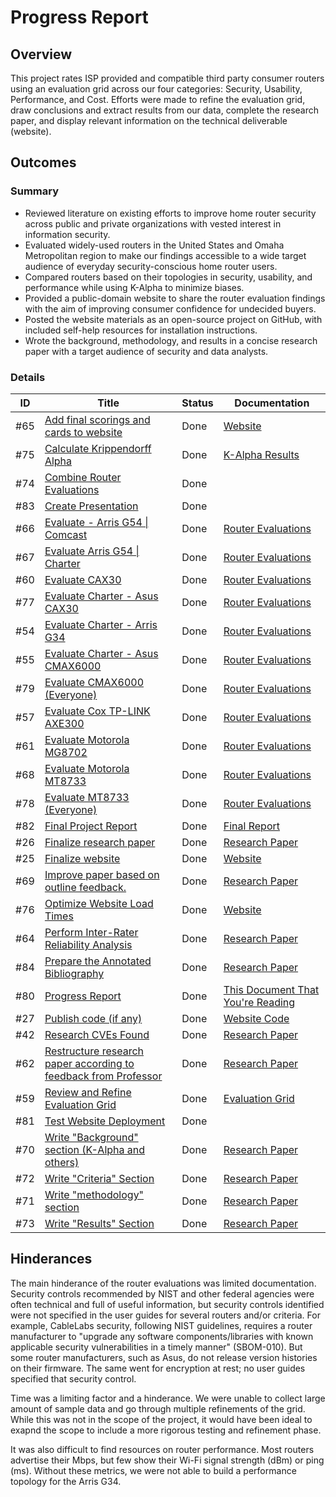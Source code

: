
# Progress Report

## Overview
This project rates ISP provided and compatible third party consumer routers using an evaluation grid across our four categories: Security, Usability, Performance, and Cost. Efforts were made to refine the evaluation grid, draw conclusions and extract results from our data, complete the research paper, and display relevant information on the technical deliverable (website).

## Outcomes
### Summary
- Reviewed literature on existing efforts to improve home router security across public and private organizations with vested interest in information security. 
- Evaluated widely-used routers in the United States and Omaha Metropolitan region to make our findings accessible to a wide target audience of everyday security-conscious home router users. 
- Compared routers based on their topologies in security, usability, and performance while using K-Alpha to minimize biases. 
- Provided a public-domain website to share the router evaluation findings with the aim of improving consumer confidence for undecided buyers. 
- Posted the website materials as an open-source project on GitHub, with included self-help resources for installation instructions. 
- Wrote the background, methodology, and results in a concise research paper with a target audience of security and data analysts.

### Details
| ID   | Title                                                                                                                                          | Status |       Documentation|
|------|------------------------------------------------------------------------------------------------------------------------------------------------|--------|----------------------|
| #65  | [Add final scorings and cards to website](https://github.com/SreeanRikkala/Breaking-Down-ISP-Routers-Security-Privacy-Insights/issues/65)    | Done   | [Website](https://router-security.mek-tech.net/) |
| #75  | [Calculate Krippendorff Alpha](https://github.com/SreeanRikkala/Breaking-Down-ISP-Routers-Security-Privacy-Insights/issues/75)               | Done   | [K-Alpha Results](https://github.com/SreeanRikkala/Breaking-Down-ISP-Routers-Security-Privacy-Insights/blob/main/Milestone_3/K-Alpha/K-Alpha-Results.xlsx) |
| #74  | [Combine Router Evaluations](https://github.com/SreeanRikkala/Breaking-Down-ISP-Routers-Security-Privacy-Insights/issues/74)                 | Done   | |
| #83  | [Create Presentation](https://github.com/SreeanRikkala/Breaking-Down-ISP-Routers-Security-Privacy-Insights/issues/83)                         | Done   |  |
| #66  | [Evaluate - Arris G54 \| Comcast](https://github.com/SreeanRikkala/Breaking-Down-ISP-Routers-Security-Privacy-Insights/issues/66)            | Done   | [Router Evaluations](https://github.com/SreeanRikkala/Breaking-Down-ISP-Routers-Security-Privacy-Insights/tree/main/Milestone_3/Router-Evaluations) |
| #67  | [Evaluate Arris G54 \| Charter](https://github.com/SreeanRikkala/Breaking-Down-ISP-Routers-Security-Privacy-Insights/issues/67)              | Done   | [Router Evaluations](https://github.com/SreeanRikkala/Breaking-Down-ISP-Routers-Security-Privacy-Insights/tree/main/Milestone_3/Router-Evaluations) |
| #60  | [Evaluate CAX30](https://github.com/SreeanRikkala/Breaking-Down-ISP-Routers-Security-Privacy-Insights/issues/60)                              | Done   | [Router Evaluations](https://github.com/SreeanRikkala/Breaking-Down-ISP-Routers-Security-Privacy-Insights/tree/main/Milestone_3/Router-Evaluations) |
| #77  | [Evaluate Charter - Asus CAX30](https://github.com/SreeanRikkala/Breaking-Down-ISP-Routers-Security-Privacy-Insights/issues/77)              | Done   | [Router Evaluations](https://github.com/SreeanRikkala/Breaking-Down-ISP-Routers-Security-Privacy-Insights/tree/main/Milestone_3/Router-Evaluations) |
| #54  | [Evaluate Charter - Arris G34](https://github.com/SreeanRikkala/Breaking-Down-ISP-Routers-Security-Privacy-Insights/issues/54)               | Done   | [Router Evaluations](https://github.com/SreeanRikkala/Breaking-Down-ISP-Routers-Security-Privacy-Insights/tree/main/Milestone_3/Router-Evaluations) |
| #55  | [Evaluate Charter - Asus CMAX6000](https://github.com/SreeanRikkala/Breaking-Down-ISP-Routers-Security-Privacy-Insights/issues/55)           | Done   | [Router Evaluations](https://github.com/SreeanRikkala/Breaking-Down-ISP-Routers-Security-Privacy-Insights/tree/main/Milestone_3/Router-Evaluations) |
| #79  | [Evaluate CMAX6000 (Everyone)](https://github.com/SreeanRikkala/Breaking-Down-ISP-Routers-Security-Privacy-Insights/issues/79)               | Done   | [Router Evaluations](https://github.com/SreeanRikkala/Breaking-Down-ISP-Routers-Security-Privacy-Insights/tree/main/Milestone_3/Router-Evaluations) |
| #57  | [Evaluate Cox TP-LINK AXE300](https://github.com/SreeanRikkala/Breaking-Down-ISP-Routers-Security-Privacy-Insights/issues/57)                | Done   | [Router Evaluations](https://github.com/SreeanRikkala/Breaking-Down-ISP-Routers-Security-Privacy-Insights/tree/main/Milestone_3/Router-Evaluations) |
| #61  | [Evaluate Motorola MG8702](https://github.com/SreeanRikkala/Breaking-Down-ISP-Routers-Security-Privacy-Insights/issues/61)                   | Done   | [Router Evaluations](https://github.com/SreeanRikkala/Breaking-Down-ISP-Routers-Security-Privacy-Insights/tree/main/Milestone_3/Router-Evaluations) |
| #68  | [Evaluate Motorola MT8733](https://github.com/SreeanRikkala/Breaking-Down-ISP-Routers-Security-Privacy-Insights/issues/68)                   | Done   | [Router Evaluations](https://github.com/SreeanRikkala/Breaking-Down-ISP-Routers-Security-Privacy-Insights/tree/main/Milestone_3/Router-Evaluations) |
| #78  | [Evaluate MT8733 (Everyone)](https://github.com/SreeanRikkala/Breaking-Down-ISP-Routers-Security-Privacy-Insights/issues/78)                 | Done   | [Router Evaluations](https://github.com/SreeanRikkala/Breaking-Down-ISP-Routers-Security-Privacy-Insights/tree/main/Milestone_3/Router-Evaluations) |
| #82  | [Final Project Report](https://github.com/SreeanRikkala/Breaking-Down-ISP-Routers-Security-Privacy-Insights/issues/82)                        | Done   | [Final Report](https://github.com/SreeanRikkala/Breaking-Down-ISP-Routers-Security-Privacy-Insights/blob/main/README.md) |
| #26  | [Finalize research paper](https://github.com/SreeanRikkala/Breaking-Down-ISP-Routers-Security-Privacy-Insights/issues/26)                    | Done   | [Research Paper](https://github.com/SreeanRikkala/Breaking-Down-ISP-Routers-Security-Privacy-Insights/blob/main/Milestone_3/Research_Paper/ISP-Router-Security.pdf) |
| #25  | [Finalize website](https://github.com/SreeanRikkala/Breaking-Down-ISP-Routers-Security-Privacy-Insights/issues/25)                            | Done   | [Website](https://router-security.mek-tech.net/) |
| #69  | [Improve paper based on outline feedback.](https://github.com/SreeanRikkala/Breaking-Down-ISP-Routers-Security-Privacy-Insights/issues/69)   | Done   | [Research Paper](https://github.com/SreeanRikkala/Breaking-Down-ISP-Routers-Security-Privacy-Insights/blob/main/Milestone_3/Research_Paper/ISP-Router-Security.pdf) |
| #76  | [Optimize Website Load Times](https://github.com/SreeanRikkala/Breaking-Down-ISP-Routers-Security-Privacy-Insights/issues/76)                | Done   | [Website](https://router-security.mek-tech.net/) |
| #64  | [Perform Inter-Rater Reliability Analysis](https://github.com/SreeanRikkala/Breaking-Down-ISP-Routers-Security-Privacy-Insights/issues/64)   | Done   | [Research Paper](https://github.com/SreeanRikkala/Breaking-Down-ISP-Routers-Security-Privacy-Insights/blob/main/Milestone_3/Research_Paper/ISP-Router-Security.pdf) |
| #84  | [Prepare the Annotated Bibliography](https://github.com/SreeanRikkala/Breaking-Down-ISP-Routers-Security-Privacy-Insights/issues/84)         | Done   | [Research Paper](https://github.com/SreeanRikkala/Breaking-Down-ISP-Routers-Security-Privacy-Insights/blob/main/Milestone_3/Research_Paper/ISP-Router-Security.pdf) |
| #80  | [Progress Report](https://github.com/SreeanRikkala/Breaking-Down-ISP-Routers-Security-Privacy-Insights/issues/80)                             | Done   | [This Document That You're Reading](https://github.com/SreeanRikkala/Breaking-Down-ISP-Routers-Security-Privacy-Insights/blob/main/Milestone_3/milestone-3.md) |
| #27  | [Publish code (if any)](https://github.com/SreeanRikkala/Breaking-Down-ISP-Routers-Security-Privacy-Insights/issues/27)                       | Done   | [Website Code](https://github.com/SreeanRikkala/Breaking-Down-ISP-Routers-Security-Privacy-Insights/tree/main/react-website) |
| #42  | [Research CVEs Found](https://github.com/SreeanRikkala/Breaking-Down-ISP-Routers-Security-Privacy-Insights/issues/42)                         | Done   | [Research Paper](https://github.com/SreeanRikkala/Breaking-Down-ISP-Routers-Security-Privacy-Insights/blob/main/Milestone_3/Research_Paper/ISP-Router-Security.pdf) |
| #62  | [Restructure research paper according to feedback from Professor](https://github.com/SreeanRikkala/Breaking-Down-ISP-Routers-Security-Privacy-Insights/issues/62) | Done | [Research Paper](https://github.com/SreeanRikkala/Breaking-Down-ISP-Routers-Security-Privacy-Insights/blob/main/Milestone_3/Research_Paper/ISP-Router-Security.pdf) |
| #59  | [Review and Refine Evaluation Grid](https://github.com/SreeanRikkala/Breaking-Down-ISP-Routers-Security-Privacy-Insights/issues/59)          | Done   | [Evaluation Grid](https://github.com/SreeanRikkala/Breaking-Down-ISP-Routers-Security-Privacy-Insights/blob/main/Milestone_3/Research_Paper/Evaluation-Grid-Category-Sorted.xlsx) |
| #81  | [Test Website Deployment](https://github.com/SreeanRikkala/Breaking-Down-ISP-Routers-Security-Privacy-Insights/issues/81)                     | Done   | |
| #70  | [Write "Background" section (K-Alpha and others)](https://github.com/SreeanRikkala/Breaking-Down-ISP-Routers-Security-Privacy-Insights/issues/70) | Done | [Research Paper](https://github.com/SreeanRikkala/Breaking-Down-ISP-Routers-Security-Privacy-Insights/blob/main/Milestone_3/Research_Paper/ISP-Router-Security.pdf) |
| #72  | [Write "Criteria" Section](https://github.com/SreeanRikkala/Breaking-Down-ISP-Routers-Security-Privacy-Insights/issues/72)                    | Done   | [Research Paper](https://github.com/SreeanRikkala/Breaking-Down-ISP-Routers-Security-Privacy-Insights/blob/main/Milestone_3/Research_Paper/ISP-Router-Security.pdf) |
| #71  | [Write "methodology" section](https://github.com/SreeanRikkala/Breaking-Down-ISP-Routers-Security-Privacy-Insights/issues/71)                 | Done   | [Research Paper](https://github.com/SreeanRikkala/Breaking-Down-ISP-Routers-Security-Privacy-Insights/blob/main/Milestone_3/Research_Paper/ISP-Router-Security.pdf) |
| #73  | [Write "Results" Section](https://github.com/SreeanRikkala/Breaking-Down-ISP-Routers-Security-Privacy-Insights/issues/73)                     | Done   | [Research Paper](https://github.com/SreeanRikkala/Breaking-Down-ISP-Routers-Security-Privacy-Insights/blob/main/Milestone_3/Research_Paper/ISP-Router-Security.pdf) |

## Hinderances
The main hinderance of the router evaluations was limited documentation. Security controls recommended by NIST and other federal agencies were often technical and full of useful information, but security controls identified were not specified in the user guides for several routers and/or criteria. For example, CableLabs security, following NIST guidelines, requires a router manufacturer to "upgrade any software components/libraries with known applicable security vulnerabilities in a timely manner" (SBOM-010). But some router manufacturers, such as Asus, do not release version histories on their firmware. The same went for encryption at rest; no user guides specified that security control. 

Time was a limiting factor and a hinderance. We were unable to collect large amount of sample data and go through multiple refinements of the grid. While this was not in the scope of the project, it would have been ideal to exapnd the scope to include a more rigorous testing and refinement phase. 

It was also difficult to find resources on router performance. Most routers advertise their Mbps, but few show their Wi-Fi signal strength (dBm) or ping (ms). Without these metrics, we were not able to build a performance topology for the Arris G34. 
